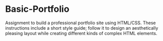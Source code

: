 # Basic-Portfolio
Assignment to build a professional portfolio site using HTML/CSS. These instructions include a short style guide; follow it to design an aesthetically pleasing layout while creating different kinds of complex HTML elements.
